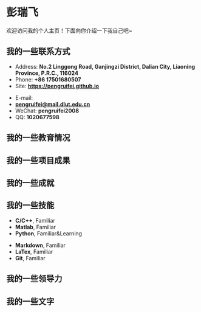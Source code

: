 # 彭瑞飞

欢迎访问我的个人主页！下面向你介绍一下我自己吧~

<!-- slide -->

## 我的一些联系方式

- Address: **No.2 Linggong Road, Ganjingzi District, Dalian City, Liaoning Province, P.R.C., 116024**
- Phone: **+86 17501680507**
- Site: **<https://pengruifei.github.io>**

<!-- slide vertical=true -->

- E-mail:
- **[pengruifei@mail.dlut.edu.cn](mailto:pengruifei@mail.dlut.edu.cn)**
- WeChat: **pengruifei2008**
- QQ: **1020677598**

<!-- slide -->

## 我的一些教育情况

<!-- slide vertical=true -->

<!-- slide -->

## 我的一些项目成果

<!-- slide vertical=true -->


<!-- slide -->

## 我的一些成就

<!-- slide vertical=true -->



<!-- slide -->

## 我的一些技能

<!-- slide vertical=true -->

- **C/C++**, Familiar
- **Matlab**, Familiar
- **Python**, Familiar&Learning

<!-- slide vertical=true -->

- **Markdown**, Familiar
- **LaTex**, Familiar
- **Git**, Familiar

<!-- slide -->

## 我的一些领导力



<!-- slide -->

## 我的一些文字


<!-- slide vertical=true -->


